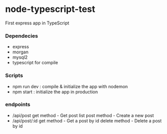 # node-typescript-test
First express app in TypeScript
### Dependecies
* express
* morgan
* mysql2
* typescript for compile

### Scripts
* npm run dev : compile & initialize the app with nodemon
* npm start : initialize the app in production

### endpoints
* /api/post
  get method - Get post list
  post method - Create a new post
* /api/post/:id
  get method - Get a post by id
  delete method - Delete a post by id
